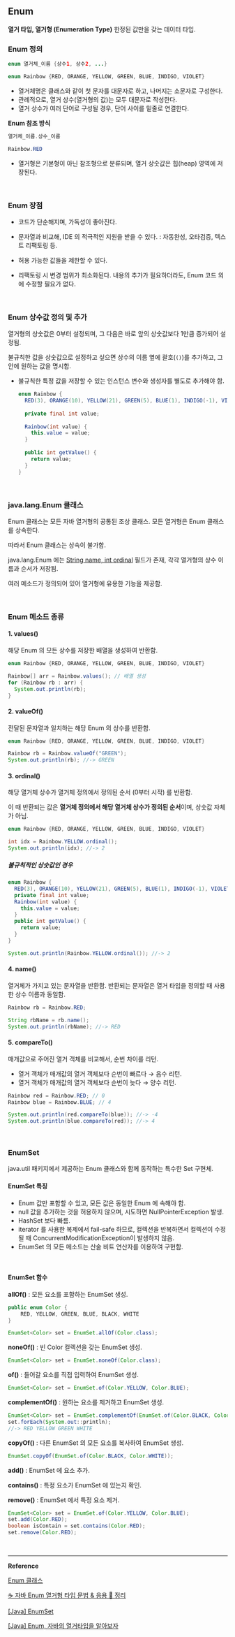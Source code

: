 ## Enum

**열거 타입, 열거형 (Enumeration Type)** 한정된 값만을 갖는 데이터 타입.

### Enum 정의

```java
enum 열거체_이름 {상수1, 상수2, ...}
```

```java
enum Rainbow {RED, ORANGE, YELLOW, GREEN, BLUE, INDIGO, VIOLET}
```

- 열거체명은 클래스와 같이 첫 문자를 대문자로 하고, 나머지는 소문자로 구성한다.
- 관례적으로, 열거 상수(열거형의 값)는 모두 대문자로 작성한다.
- 열거 상수가 여러 단어로 구성될 경우, 단어 사이를 밑줄로 연결한다. 

**Enum 참조 방식**

```java
열거체_이름.상수_이름
```

```java
Rainbow.RED
```

- 열거형은 기본형이 아닌 참조형으로 분류되며, 열거 상숫값은 힙(heap) 영역에 저장된다.

<br/>

### Enum 장점

- 코드가 단순해지며, 가독성이 좋아진다.

- 문자열과 비교해, IDE 의 적극적인 지원을 받을 수 있다. : 자동완성, 오타검증, 텍스트 리팩토링 등.

- 허용 가능한 값들을 제한할 수 있다.

- 리팩토링 시 변경 범위가 최소화된다. 내용의 추가가 필요하더라도, Enum 코드 외에 수정할 필요가 없다.

<br/>

### Enum 상수값 정의 및 추가

열거형의 상숫값은 0부터 설정되며, 그 다음은 바로 앞의 상숫값보다 1만큼 증가되어 설정됨.

불규칙한 값을 상숫값으로 설정하고 싶으면 상수의 이름 옆에 괄호(`()`)를 추가하고, 그 안에 원하는 값을 명시함.

- 불규칙한 특정 값을 저장할 수 있는 인스턴스 변수와 생성자를 별도로 추가해야 함.

  ```java
  enum Rainbow {
    RED(3), ORANGE(10), YELLOW(21), GREEN(5), BLUE(1), INDIGO(-1), VIOLET(-11);
    
    private final int value;
    
    Rainbow(int value) {
      this.value = value;
    }
    
    public int getValue() {
      return value;
    }
  }
  ```

<br/>

### java.lang.Enum 클래스

Enum 클래스는 모든 자바 열거형의 공통된 조상 클래스. 모든 열거형은 Enum 클래스를 상속한다.

따라서 Enum 클래스는 상속이 불가함.

java.lang.Enum 에는 <u>String name, int ordinal</u> 필드가 존재, 각각 열거형의 상수 이름과 순서가 저장됨.

여러 메소드가 정의되어 있어 열거형에 유용한 기능을 제공함.

<br/>

### Enum 메소드 종류

#### 1. values()

해당 Enum 의 모든 상수를 저장한 배열을 생성하여 반환함.

```java
enum Rainbow {RED, ORANGE, YELLOW, GREEN, BLUE, INDIGO, VIOLET}

Rainbow[] arr = Rainbow.values(); // 배열 생성
for (Rainbow rb : arr) {
  System.out.println(rb);
}
```

#### 2. valueOf()

전달된 문자열과 일치하는 해당 Enum 의 상수를 반환함.

```java
enum Rainbow {RED, ORANGE, YELLOW, GREEN, BLUE, INDIGO, VIOLET}

Rainbow rb = Rainbow.valueOf("GREEN");
System.out.println(rb); //-> GREEN
```

#### 3. ordinal()

해당 열거체 상수가 열거체 정의에서 정의된 순서 (0부터 시작) 를 반환함.

이 때 반환되는 값은 **열거체 정의에서 해당 열거체 상수가 정의된 순서**이며, 상숫값 자체가 아님.

```java
enum Rainbow {RED, ORANGE, YELLOW, GREEN, BLUE, INDIGO, VIOLET}

int idx = Rainbow.YELLOW.ordinal();
System.out.println(idx); //-> 2
```

##### 불규칙적인 상숫값인 경우

```java
enum Rainbow {
  RED(3), ORANGE(10), YELLOW(21), GREEN(5), BLUE(1), INDIGO(-1), VIOLET(-11);
  private final int value;
  Rainbow(int value) {
    this.value = value;
  }
  public int getValue() {
    return value;
  }
}

System.out.println(Rainbow.YELLOW.ordinal()); //-> 2
```

#### 4. name()

열거체가 가지고 있는 문자열을 반환함. 반환되는 문자열은 열거 타입을 정의할 때 사용한 상수 이름과 동일함.

```java
Rainbow rb = Rainbow.RED;

String rbName = rb.name();
System.out.println(rbName); //-> RED
```

#### 5. compareTo()

매개값으로 주어진 열거 객체를 비교해서, 순번 차이를 리턴.

- 열거 객체가 매개값의 열거 객체보다 순번이 빠르다 &rarr; 음수 리턴.
- 열거 객체가 매개값의 열거 객체보다 순번이 늦다 &rarr; 양수 리턴.

```java
Rainbow red = Rainbow.RED; // 0
Rainbow blue = Rainbow.BLUE; // 4

System.out.println(red.compareTo(blue)); //-> -4 
System.out.println(blue.compareTo(red)); //-> 4
```

<br/>

### EnumSet

java.util 패키지에서 제공하는 Enum 클래스와 함께 동작하는 특수한 Set 구현체.

#### EnumSet 특징

- Enum 값만 포함할 수 있고, 모든 값은 동일한 Enum 에 속해야 함.
- null 값을 추가하는 것을 허용하지 않으며, 시도하면 NullPointerException 발생.
- HashSet 보다 빠름.
- iterator 를 사용한 복제에서 fail-safe 하므로, 컬렉션을 반복하면서 컬렉션이 수정될 때 ConcurrentModificationException이 발생하지 않음.
- EnumSet 의 모든 메소드는 산술 비트 연산자를 이용하여 구현함.

<br/>

#### EnumSet 함수

**allOf()** : 모든 요소를 포함하는 EnumSet 생성.

```java
public enum Color {
    RED, YELLOW, GREEN, BLUE, BLACK, WHITE
}
```

```java
EnumSet<Color> set = EnumSet.allOf(Color.class);
```

**noneOf()** : 빈 Color 컬렉션을 갖는 EnumSet 생성.

```java
EnumSet<Color> set = EnumSet.noneOf(Color.class);
```

**of()** : 들어갈 요소를 직접 입력하여 EnumSet 생성.

```java
EnumSet<Color> set = EnumSet.of(Color.YELLOW, Color.BLUE);
```

**complementOf()** : 원하는 요소를 제거하고 EnumSet 생성.

```java
EnumSet<Color> set = EnumSet.complementOf(EnumSet.of(Color.BLACK, Color.BLUE));
set.forEach(System.out::println);
//-> RED YELLOW GREEN WHITE
```

**copyOf()** : 다른 EnumSet 의 모든 요소를 복사하여 EnumSet 생성.

```java
EnumSet.copyOf(EnumSet.of(Color.BLACK, Color.WHITE));
```

**add()** : EnumSet 에 요소 추가. 

**contains()** : 특정 요소가 EnumSet 에 있는지 확인. 

**remove()** : EnumSet 에서 특정 요소 제거.

```java
EnumSet<Color> set = EnumSet.of(Color.YELLOW, Color.BLUE);
set.add(Color.RED);
boolean isContain = set.contains(Color.RED);
set.remove(Color.RED);
```

<br/>

---

**Reference**

[Enum 클래스](http://www.tcpschool.com/java/java_api_enum)

[☕ 자바 Enum 열거형 타입 문법 & 응용 💯 정리](https://inpa.tistory.com/entry/JAVA-%E2%98%95-%EC%97%B4%EA%B1%B0%ED%98%95Enum-%ED%83%80%EC%9E%85-%EB%AC%B8%EB%B2%95-%ED%99%9C%EC%9A%A9-%EC%A0%95%EB%A6%AC)

[[Java] EnumSet](https://shplab.tistory.com/entry/Java-EnumSet)

[[Java] Enum, 자바의 열거타입을 알아보자](https://scshim.tistory.com/253)
